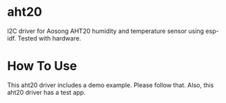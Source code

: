 # aht20
I2C driver for Aosong AHT20 humidity and temperature sensor using esp-idf.
Tested with hardware.

# How To Use
This aht20 driver includes a demo example. Please follow that.
Also, this aht20 driver has a test app.
 
 
 
